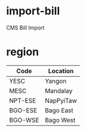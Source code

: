 # import-bill
CMS Bill Import

# region
| Code        | Location         |
|-------------|------------------|
| YESC        | Yangon           |
| MESC        | Mandalay         |
| NPT-ESE     | NapPyiTaw        |
| BGO-ESE     | Bago East        |
| BGO-WSE     | Bago West        |


